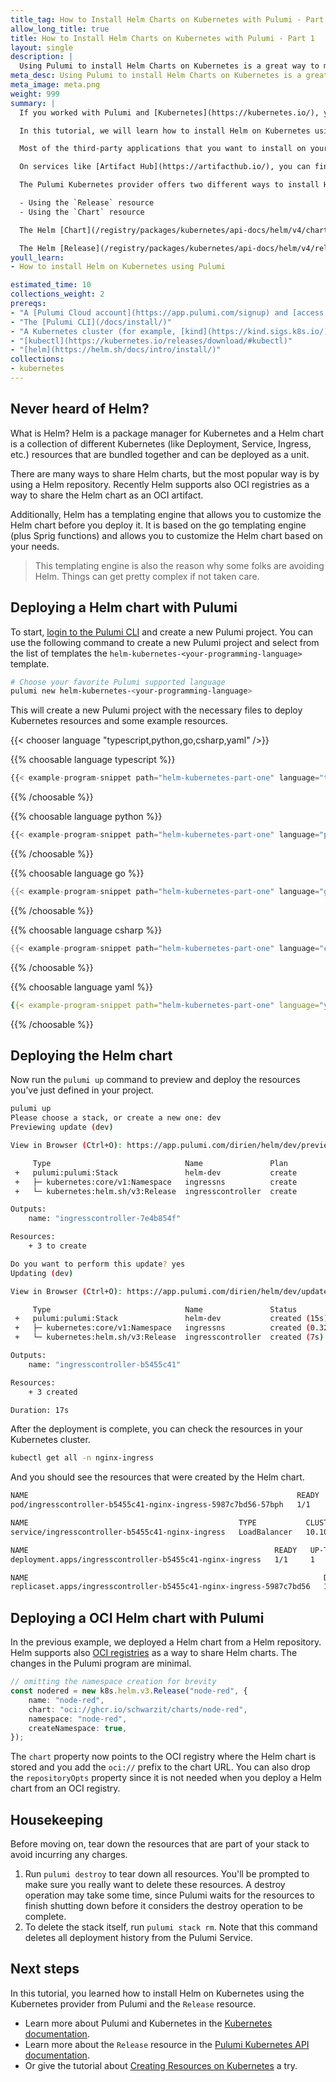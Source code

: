 ```yaml
---
title_tag: How to Install Helm Charts on Kubernetes with Pulumi - Part 1
allow_long_title: true
title: How to Install Helm Charts on Kubernetes with Pulumi - Part 1
layout: single
description: |
  Using Pulumi to install Helm Charts on Kubernetes is a great way to manage to install third-party applications on your Kubernetes cluster.
meta_desc: Using Pulumi to install Helm Charts on Kubernetes is a great way to manage to install third-party applications on your Kubernetes cluster.
meta_image: meta.png
weight: 999
summary: |
  If you worked with Pulumi and [Kubernetes](https://kubernetes.io/), you probably know that Pulumi has a [Kubernetes provider](/docs/iac/get-started/kubernetes/) that allows you to deploy Kubernetes resources.

  In this tutorial, we will learn how to install Helm on Kubernetes using Pulumi. [Helm](https://helm.sh/) is a package manager for Kubernetes that allows you to install and manage applications on your Kubernetes cluster.

  Most of the third-party applications that you want to install on your Kubernetes cluster, like whole monitoring stacks, databases, and other applications, are most likely available as Helm charts.

  On services like [Artifact Hub](https://artifacthub.io/), you can find a lot of Helm charts that you can use to install applications on your Kubernetes cluster.

  The Pulumi Kubernetes provider offers two different ways to install Helm on Kubernetes:

  - Using the `Release` resource
  - Using the `Chart` resource

  The Helm [Chart](/registry/packages/kubernetes/api-docs/helm/v4/chart) resource renders the templates from your chart and then manages the objects directly with the Pulumi Kubernetes provider.

  The Helm [Release](/registry/packages/kubernetes/api-docs/helm/v4/release) resource uses the Helm SDK to install the Helm chart on your Kubernetes cluster.
youll_learn:
- How to install Helm on Kubernetes using Pulumi

estimated_time: 10
collections_weight: 2
prereqs:
- "A [Pulumi Cloud account](https://app.pulumi.com/signup) and [access token](/docs/pulumi-cloud/accounts/#access-tokens)"
- "The [Pulumi CLI](/docs/install/)"
- "A Kubernetes cluster (for example, [kind](https://kind.sigs.k8s.io/))"
- "[kubectl](https://kubernetes.io/releases/download/#kubectl)"
- "[helm](https://helm.sh/docs/intro/install/)"
collections:
- kubernetes
---
```


## Never heard of Helm?

What is Helm? Helm is a package manager for Kubernetes and a Helm chart is a collection of different Kubernetes (like Deployment, Service, Ingress, etc.) resources that are bundled together and can be deployed as a unit.

There are many ways to share Helm charts, but the most popular way is by using a Helm repository. Recently Helm supports also OCI registries as a way to share the Helm chart as an OCI artifact.

Additionally, Helm has a templating engine that allows you to customize the Helm chart before you deploy it. It is based on the go templating engine (plus Sprig functions) and allows you to customize the Helm chart based on your needs.

> This templating engine is also the reason why some folks are avoiding Helm. Things can get pretty complex if not taken care.

## Deploying a Helm chart with Pulumi

To start, [login to the Pulumi CLI](/tutorials/cli-authentication/) and create a new Pulumi project. You can use the following command to create a new Pulumi project and select from the list of templates the `helm-kubernetes-<your-programming-language>` template.

```bash
# Choose your favorite Pulumi supported language
pulumi new helm-kubernetes-<your-programming-language>
```

This will create a new Pulumi project with the necessary files to deploy Kubernetes resources and some example resources.

{{< chooser language "typescript,python,go,csharp,yaml" />}}

{{% choosable language typescript %}}

```typescript
{{< example-program-snippet path="helm-kubernetes-part-one" language="typescript" from="1" to="45" >}}
```

{{% /choosable %}}

{{% choosable language python %}}

```python
{{< example-program-snippet path="helm-kubernetes-part-one" language="python" from="1" to="47" >}}
```

{{% /choosable %}}

{{% choosable language go %}}

```go
{{< example-program-snippet path="helm-kubernetes-part-one" language="go" from="1" to="66" >}}
```

{{% /choosable %}}

{{% choosable language csharp %}}

```csharp
{{< example-program-snippet path="helm-kubernetes-part-one" language="csharp" from="1" to="59" >}}
```

{{% /choosable %}}

{{% choosable language yaml %}}

```yaml
{{< example-program-snippet path="helm-kubernetes-part-one" language="yaml" from="1" to="53" >}}
```

{{% /choosable %}}

## Deploying the Helm chart

Now run the `pulumi up` command to preview and deploy the resources you’ve just defined in your project.

```bash
pulumi up
Please choose a stack, or create a new one: dev
Previewing update (dev)

View in Browser (Ctrl+O): https://app.pulumi.com/dirien/helm/dev/previews/88cf6d4c-d4a4-401f-9b25-cedd50146545

     Type                              Name               Plan
 +   pulumi:pulumi:Stack               helm-dev           create
 +   ├─ kubernetes:core/v1:Namespace   ingressns          create
 +   └─ kubernetes:helm.sh/v3:Release  ingresscontroller  create

Outputs:
    name: "ingresscontroller-7e4b854f"

Resources:
    + 3 to create

Do you want to perform this update? yes
Updating (dev)

View in Browser (Ctrl+O): https://app.pulumi.com/dirien/helm/dev/updates/1

     Type                              Name               Status
 +   pulumi:pulumi:Stack               helm-dev           created (15s)
 +   ├─ kubernetes:core/v1:Namespace   ingressns          created (0.32s)
 +   └─ kubernetes:helm.sh/v3:Release  ingresscontroller  created (7s)

Outputs:
    name: "ingresscontroller-b5455c41"

Resources:
    + 3 created

Duration: 17s
```

After the deployment is complete, you can check the resources in your Kubernetes cluster.

```bash
kubectl get all -n nginx-ingress
```

And you should see the resources that were created by the Helm chart.

```bash
NAME                                                            READY   STATUS    RESTARTS   AGE
pod/ingresscontroller-b5455c41-nginx-ingress-5987c7bd56-57bph   1/1     Running   0          104s

NAME                                               TYPE           CLUSTER-IP      EXTERNAL-IP   PORT(S)                      AGE
service/ingresscontroller-b5455c41-nginx-ingress   LoadBalancer   10.103.162.34   localhost     80:30725/TCP,443:31959/TCP   105s

NAME                                                       READY   UP-TO-DATE   AVAILABLE   AGE
deployment.apps/ingresscontroller-b5455c41-nginx-ingress   1/1     1            1           104s

NAME                                                                  DESIRED   CURRENT   READY   AGE
replicaset.apps/ingresscontroller-b5455c41-nginx-ingress-5987c7bd56   1         1         1       104s
```

## Deploying a OCI Helm chart with Pulumi

In the previous example, we deployed a Helm chart from a Helm repository. Helm supports also [OCI registries](https://helm.sh/blog/storing-charts-in-oci/) as a way to share Helm charts. The changes in the Pulumi program are minimal.

```typescript
// omitting the namespace creation for brevity
const nodered = new k8s.helm.v3.Release("node-red", {
    name: "node-red",
    chart: "oci://ghcr.io/schwarzit/charts/node-red",
    namespace: "node-red",
    createNamespace: true,
});
```

The `chart` property now points to the OCI registry where the Helm chart is stored and you add the `oci://` prefix to the chart URL. You can also drop the `repositoryOpts` property since it is not needed when you deploy a Helm chart from an OCI registry.

## Housekeeping

Before moving on, tear down the resources that are part of your stack to avoid incurring any charges.

1. Run `pulumi destroy` to tear down all resources. You'll be prompted to make sure you really want to delete these resources. A destroy operation may take some time, since Pulumi waits for the resources to finish shutting down before it considers the destroy operation to be complete.
2. To delete the stack itself, run `pulumi stack rm`. Note that this command deletes all deployment history from the Pulumi Service.

## Next steps

In this tutorial, you learned how to install Helm on Kubernetes using the Kubernetes provider from Pulumi and the `Release` resource.

- Learn more about Pulumi and Kubernetes in the [Kubernetes documentation](/docs/iac/clouds/kubernetes/).
- Learn more about the `Release` resource in the [Pulumi Kubernetes API documentation](/registry/packages/kubernetes/api-docs/helm/v3/release/).
- Or give the tutorial about [Creating Resources on Kubernetes](/tutorials/creating-resources-kubernetes/) a try.
